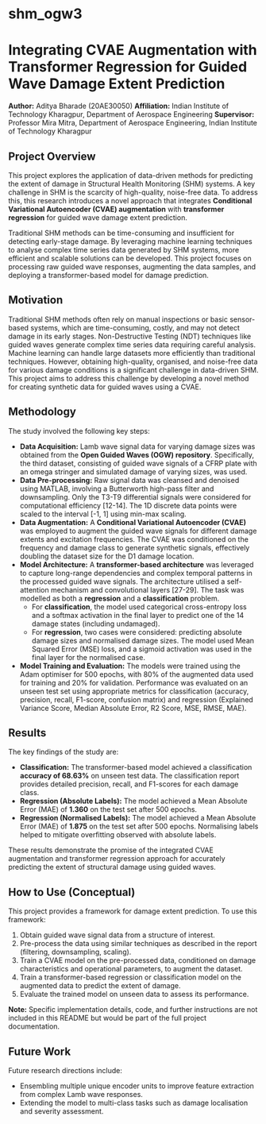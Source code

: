 # shm_ogw3 #
# Integrating CVAE Augmentation with Transformer Regression for Guided Wave Damage Extent Prediction

**Author:** Aditya Bharade (20AE30050)
**Affiliation:** Indian Institute of Technology Kharagpur, Department of Aerospace Engineering
**Supervisor:** Professor Mira Mitra, Department of Aerospace Engineering, Indian Institute of Technology Kharagpur
## Project Overview

This project explores the application of data-driven methods for predicting the extent of damage in Structural Health Monitoring (SHM) systems. A key challenge in SHM is the scarcity of high-quality, noise-free data. To address this, this research introduces a novel approach that integrates **Conditional Variational Autoencoder (CVAE) augmentation** with **transformer regression** for guided wave damage extent prediction.

Traditional SHM methods can be time-consuming and insufficient for detecting early-stage damage. By leveraging machine learning techniques to analyse complex time series data generated by SHM systems, more efficient and scalable solutions can be developed. This project focuses on processing raw guided wave responses, augmenting the data samples, and deploying a transformer-based model for damage prediction.

## Motivation

Traditional SHM methods often rely on manual inspections or basic sensor-based systems, which are time-consuming, costly, and may not detect damage in its early stages. Non-Destructive Testing (NDT) techniques like guided waves generate complex time series data requiring careful analysis. Machine learning can handle large datasets more efficiently than traditional techniques. However, obtaining high-quality, organised, and noise-free data for various damage conditions is a significant challenge in data-driven SHM. This project aims to address this challenge by developing a novel method for creating synthetic data for guided waves using a CVAE.

## Methodology

The study involved the following key steps:

*   **Data Acquisition:** Lamb wave signal data for varying damage sizes was obtained from the **Open Guided Waves (OGW) repository**. Specifically, the third dataset, consisting of guided wave signals of a CFRP plate with an omega stringer and simulated damage of varying sizes, was used.
*   **Data Pre-processing:** Raw signal data was cleansed and denoised using MATLAB, involving a Butterworth high-pass filter and downsampling. Only the T3-T9 differential signals were considered for computational efficiency [12-14]. The 1D discrete data points were scaled to the interval [-1, 1] using min-max scaling.
*   **Data Augmentation:** A **Conditional Variational Autoencoder (CVAE)** was employed to augment the guided wave signals for different damage extents and excitation frequencies. The CVAE was conditioned on the frequency and damage class to generate synthetic signals, effectively doubling the dataset size for the D1 damage location.
*   **Model Architecture:** A **transformer-based architecture** was leveraged to capture long-range dependencies and complex temporal patterns in the processed guided wave signals. The architecture utilised a self-attention mechanism and convolutional layers [27-29]. The task was modelled as both a **regression** and a **classification** problem.
    *   For **classification**, the model used categorical cross-entropy loss and a softmax activation in the final layer to predict one of the 14 damage states (including undamaged).
    *   For **regression**, two cases were considered: predicting absolute damage sizes and normalised damage sizes. The model used Mean Squared Error (MSE) loss, and a sigmoid activation was used in the final layer for the normalised case.
*   **Model Training and Evaluation:** The models were trained using the Adam optimiser for 500 epochs, with 80% of the augmented data used for training and 20% for validation. Performance was evaluated on an unseen test set using appropriate metrics for classification (accuracy, precision, recall, F1-score, confusion matrix) and regression (Explained Variance Score, Median Absolute Error, R2 Score, MSE, RMSE, MAE).

## Results

The key findings of the study are:

*   **Classification:** The transformer-based model achieved a classification **accuracy of 68.63%** on unseen test data. The classification report provides detailed precision, recall, and F1-scores for each damage class.
*   **Regression (Absolute Labels):** The model achieved a Mean Absolute Error (MAE) of **1.360** on the test set after 500 epochs.
*   **Regression (Normalised Labels):** The model achieved a Mean Absolute Error (MAE) of **1.875** on the test set after 500 epochs. Normalising labels helped to mitigate overfitting observed with absolute labels.

These results demonstrate the promise of the integrated CVAE augmentation and transformer regression approach for accurately predicting the extent of structural damage using guided waves.

## How to Use (Conceptual)

This project provides a framework for damage extent prediction. To use this framework:

1.  Obtain guided wave signal data from a structure of interest.
2.  Pre-process the data using similar techniques as described in the report (filtering, downsampling, scaling).
3.  Train a CVAE model on the pre-processed data, conditioned on damage characteristics and operational parameters, to augment the dataset.
4.  Train a transformer-based regression or classification model on the augmented data to predict the extent of damage.
5.  Evaluate the trained model on unseen data to assess its performance.

**Note:** Specific implementation details, code, and further instructions are not included in this README but would be part of the full project documentation.

## Future Work

Future research directions include:

*   Ensembling multiple unique encoder units to improve feature extraction from complex Lamb wave responses.
*   Extending the model to multi-class tasks such as damage localisation and severity assessment.
